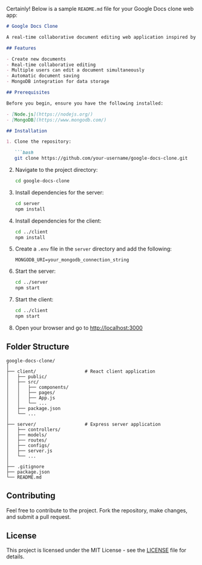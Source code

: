 Certainly! Below is a sample `README.md` file for your Google Docs clone web app:

```markdown
# Google Docs Clone

A real-time collaborative document editing web application inspired by Google Docs. This project is built using Express, React, Socket.io, and MongoDB.

## Features

- Create new documents
- Real-time collaborative editing
- Multiple users can edit a document simultaneously
- Automatic document saving
- MongoDB integration for data storage

## Prerequisites

Before you begin, ensure you have the following installed:

- [Node.js](https://nodejs.org/)
- [MongoDB](https://www.mongodb.com/)

## Installation

1. Clone the repository:

   ```bash
   git clone https://github.com/your-username/google-docs-clone.git
   ```

2. Navigate to the project directory:

   ```bash
   cd google-docs-clone
   ```

3. Install dependencies for the server:

   ```bash
   cd server
   npm install
   ```

4. Install dependencies for the client:

   ```bash
   cd ../client
   npm install
   ```

5. Create a `.env` file in the `server` directory and add the following:

   ```env
   MONGODB_URI=your_mongodb_connection_string
   ```

6. Start the server:

   ```bash
   cd ../server
   npm start
   ```

7. Start the client:

   ```bash
   cd ../client
   npm start
   ```

8. Open your browser and go to [http://localhost:3000](http://localhost:3000)

## Folder Structure

```
google-docs-clone/
│
├── client/                  # React client application
│   ├── public/
│   ├── src/
│   │   ├── components/
│   │   ├── pages/
│   │   ├── App.js
│   │   └── ...
│   ├── package.json
│   └── ...
│
├── server/                  # Express server application
│   ├── controllers/
│   ├── models/
│   ├── routes/
│   ├── configs/
│   ├── server.js
│   └── ...
│
├── .gitignore
├── package.json
└── README.md
```

## Contributing

Feel free to contribute to the project. Fork the repository, make changes, and submit a pull request.

## License

This project is licensed under the MIT License - see the [LICENSE](LICENSE) file for details.